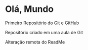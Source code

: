# Olá, Mundo
 
 Primeiro Repositório do Git e GitHub

 Repositório criado em uma aula de Git

 Alteração remota do ReadMe
